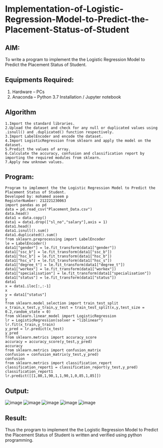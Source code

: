 # Implementation-of-Logistic-Regression-Model-to-Predict-the-Placement-Status-of-Student

## AIM:
To write a program to implement the the Logistic Regression Model to Predict the Placement Status of Student.

## Equipments Required:
1. Hardware – PCs
2. Anaconda – Python 3.7 Installation / Jupyter notebook

## Algorithm
~~~
1.Import the standard libraries.
2.Upload the dataset and check for any null or duplicated values using .isnull() and .duplicated() function respectively. 
3.Import LabelEncoder and encode the dataset. 
4.Import LogisticRegression from sklearn and apply the model on the dataset.
5.Predict the values of array.
6.Calculate the accuracy, confusion and classification report by importing the required modules from sklearn. 
7.Apply new unknown values.
~~~
## Program:
~~~
Program to implement the the Logistic Regression Model to Predict the Placement Status of Student.
Developed by: mohamed aseem p
RegisterNumber: 212221230063
import pandas as pd
data = pd.read_csv("Placement_Data.csv")
data.head()
data1 = data.copy()
data1 = data1.drop(["sl_no","salary"],axis = 1)
data1.head()
data1.isnull().sum()
data1.duplicated().sum()
from sklearn.preprocessing import LabelEncoder
le = LabelEncoder()
data1["gender"] = le.fit_transform(data1["gender"])
data1["ssc_b"] = le.fit_transform(data1["ssc_b"])
data1["hsc_b"] = le.fit_transform(data1["hsc_b"])
data1["hsc_s"] = le.fit_transform(data1["hsc_s"])
data1["degree_t"] = le.fit_transform(data1["degree_t"])
data1["workex"] = le.fit_transform(data1["workex"])
data1["specialisation"] = le.fit_transform(data1["specialisation"])
data1["status"] = le.fit_transform(data1["status"])
data1
x = data1.iloc[:,:-1]
x
y = data1["status"]
y
from sklearn.model_selection import train_test_split
x_train,x_test,y_train,y_test = train_test_split(x,y,test_size = 0.2,random_state = 0)
from sklearn.linear_model import LogisticRegression
lr = LogisticRegression(solver = "liblinear")
lr.fit(x_train,y_train)
y_pred = lr.predict(x_test)
y_pred
from sklearn.metrics import accuracy_score
accuracy = accuracy_score(y_test,y_pred)
accuracy
from sklearn.metrics import confusion_matrix
confusion = confusion_matrix(y_test,y_pred)
confusion
from sklearn.metrics import classification_report
classification_report1 = classification_report(y_test,y_pred)
classification_report1
lr.predict([[1,80,1,90,1,1,90,1,0,85,1,85]])
~~~

## Output:
![image](https://user-images.githubusercontent.com/94187572/200655987-b7dae67c-92a3-43e3-9d75-ffdb4b0c8fd3.png)
![image](https://user-images.githubusercontent.com/94187572/200656020-a74af38a-f858-4c53-a099-4cb781495935.png)
![image](https://user-images.githubusercontent.com/94187572/200656054-afabe82f-4081-416c-b941-1a3c41b4dc76.png)
![image](https://user-images.githubusercontent.com/94187572/200656104-eed93301-24d8-42d1-9472-3ca842d53d01.png)
![image](https://user-images.githubusercontent.com/94187572/200656134-171458f9-b30f-4486-831c-5fb831c52d24.png)




## Result:
Thus the program to implement the the Logistic Regression Model to Predict the Placement Status of Student is written and verified using python programming.
